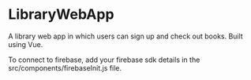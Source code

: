 # LibraryWebApp

A library web app in which users can sign up and check out books. Built using Vue. 

To connect to firebase, add your firebase sdk details in the src/components/firebaseInit.js file.  
